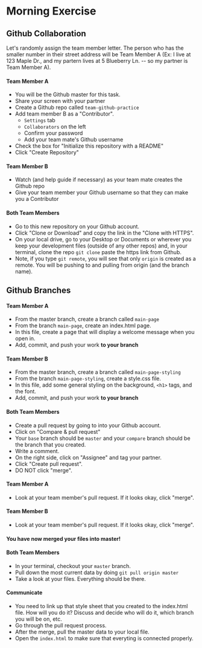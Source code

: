# Morning Exercise

## Github Collaboration

Let's randomly assign the team member letter. The person who has the smaller number in their street address will be Team Member A (Ex: I live at 123 Maple Dr., and my partern lives at 5 Blueberry Ln. -- so my partner is Team Member A).

#### Team Member A
- You will be the Github master for this task.
- Share your screen with your partner
- Create a Github repo called `team-github-practice`
- Add team member B as a "Contributor".
    - `Settings` tab
    - `Collaborators` on the left
    - Confirm your password
    - Add your team mate's Github username
- Check the box for "Initialize this repository with a README"
- Click "Create Repository"

#### Team Member B
- Watch (and help guide if necessary) as your team mate creates the Github repo
- Give your team member your Github username so that they can make you a Contributor

#### Both Team Members
- Go to this new repository on your Github account.
- Click "Clone or Download" and copy the link in the "Clone with HTTPS".
- On your local drive, go to your Desktop or Documents or wherever you keep your development files (outside of any other repos) and, in your terminal, clone the repo `git clone` paste the https link from Github.
- Note, if you type `git remote`, you will see that only `origin` is created as a remote. You will be pushing to and pulling from origin (and the branch name).

## Github Branches

#### Team Member A
- From the master branch, create a branch called `main-page`
- From the branch `main-page`, create an index.html page. 
- In this file, create a page that will display a welcome message when you open in.
- Add, commit, and push your work **to your branch**

#### Team Member B
- From the master branch, create a branch called `main-page-styling`
- From the branch `main-page-styling`, create a style.css file. 
- In this file, add some general styling on the background, `<h1>` tags, and the font.
- Add, commit, and push your work **to your branch**

#### Both Team Members
- Create a pull request by going to into your Github account.
- Click on "Compare & pull request"
- Your `base` branch should be `master` and your `compare` branch should be the branch that you created.
- Write a comment. 
- On the right side, click on "Assignee" and tag your partner. 
- Click "Create pull request".
- DO NOT click "merge".

#### Team Member A
- Look at your team member's pull request. If it looks okay, click "merge".

#### Team Member B
- Look at your team member's pull request. If it looks okay, click "merge".

#### You have now merged your files into master!

#### Both Team Members
- In your terminal, checkout your `master` branch.
- Pull down the most current data by doing `git pull origin master`
- Take a look at your files. Everything should be there.

#### Communicate
- You need to link up that style sheet that you created to the index.html file. How will you do it? Discuss and decide who will do it, which branch you will be on, etc. 
- Go through the pull request process. 
- After the merge, pull the master data to your local file. 
- Open the `index.html` to make sure that everyting is connected properly.
